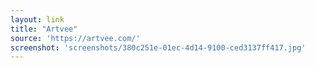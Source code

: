 ```yaml
---
layout: link
title: "Artvee"
source: 'https://artvee.com/'
screenshot: 'screenshots/380c251e-01ec-4d14-9100-ced3137ff417.jpg'
---
```


